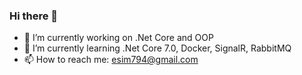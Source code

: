 ### Hi there 👋

- 🔭 I’m currently working on .Net Core and OOP 
- 🌱 I’m currently learning .Net Core 7.0, Docker, SignalR, RabbitMQ
- 📫 How to reach me: esim794@gmail.com

